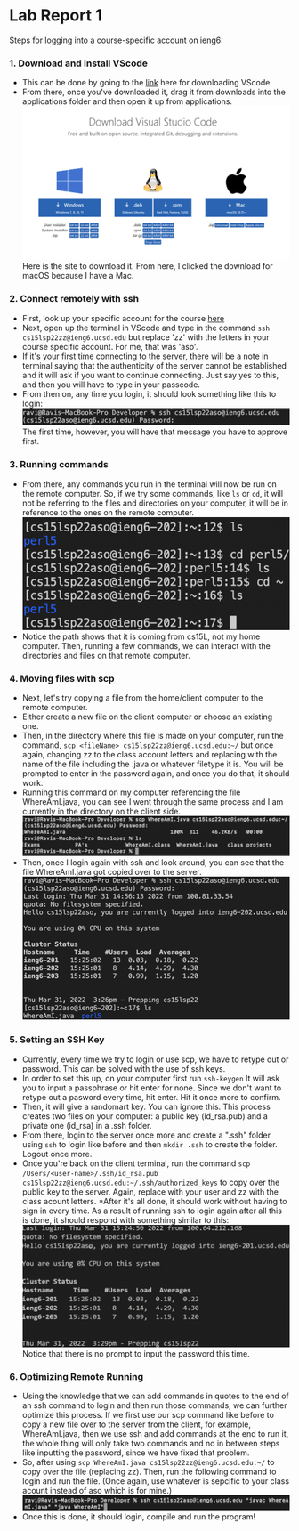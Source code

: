 # Lab Report 1


Steps for logging into a course-specific account on ieng6:
### 1. Download and install VScode
*  This can be done by going to the [link](https://code.visualstudio.com/download) here for downloading VScode
* From there, once you've downloaded it, drag it from downloads into the applications folder and then open it up from applications.
![Image](VScode.png) Here is the site to download it. From here, I clicked the download for macOS because I have a Mac.

### 2. Connect remotely with ssh
* First, look up your specific account for the course [here](https://sdacs.ucsd.edu/~icc/index.php)
* Next, open up the terminal in VScode and type in the command `ssh cs15lsp22zz@ieng6.ucsd.edu` but replace 'zz' with the letters in your course specific account. For me, that was 'aso'.
* If it's your first time connecting to the server, there will be a note in terminal saying that the authenticity of the server cannot be established and it will ask if you want to continue connecting. Just say yes to this, and then you will have to type in your passcode.
* From then on, any time you login, it should look something like this to login: ![Image](ssh1.png) The first time, however, you will have that message you have to approve first.

### 3. Running commands
* From there, any commands you run in the terminal will now be run on the remote computer. So, if we try some commands, like `ls` or `cd`, it will not be referring to the files and directories on your computer, it will be in reference to the ones on the remote computer.  
![Image](commands.png)
* Notice the path shows that it is coming from cs15L, not my home computer. Then, running a few commands, we can interact with the directories and files on that remote computer.

### 4. Moving files with scp
* Next, let's try copying a file from the home/client computer to the remote computer. 
* Either create a new file on the client computer or choose an existing one.
* Then, in the directory where this file is made on your computer, run the command, `scp <fileName> cs15lsp22zz@ieng6.ucsd.edu:~/` but once again, changing zz to the class account letters and replacing <fileName> with the name of the file including the .java or whatever filetype it is. You will be prompted to enter in the password again, and once you do that, it should work.
* Running this command on my computer referencing the file WhereAmI.java, you can see I went through the same process and I am currently in the directory on the client side. ![Image](scp1.png)
* Then, once I login again with ssh and look around, you can see that the file WhereAmI.java got copied over to the server. ![Image](scp2.png)

### 5. Setting an SSH Key
* Currently, every time we try to login or use scp, we have to retype out or password. This can be solved with the use of ssh keys.
* In order to set this up, on your computer first run `ssh-keygen` It will ask you to input a passphrase or hit enter for none. Since we don't want to retype out a pasword every time, hit enter. Hit it once more to confirm. 
* Then, it will give a randomart key. You can ignore this. This process creates two files on your computer: a public key (id_rsa.pub) and a private one (id_rsa) in a .ssh folder.
* From there, login to the server once more and create a ".ssh" folder using `ssh` to login like before and then `mkdir .ssh` to create the folder. Logout once more. 
* Once you're back on the client terminal, run the command `scp /Users/<user-name>/.ssh/id_rsa.pub cs15lsp22zz@ieng6.ucsd.edu:~/.ssh/authorized_keys` to copy over the public key to the server. Again, replace <user-name> with your user and zz with the class acount letters.
*After it's all done, it should work without having to sign in every time. As a result of running ssh to login again after all this is done, it should respond with something similar to this: 
![Image](sshkeygen.png)
Notice that there is no prompt to input the password this time.

### 6. Optimizing Remote Running
* Using the knowledge that we can add commands in quotes to the end of an ssh command to login and then run those commands, we can further optimize this process. If we first use our scp command like before to copy a new file over to the server from the client, for example, WhereAmI.java, then we use ssh and add commands at the end to run it, the whole thing will only take two commands and no in between steps like inputting the password, since we have fixed that problem. 
* So, after using `scp WhereAmI.java cs15lsp22zz@ieng6.ucsd.edu:~/` to copy over the file (replacing zz). Then, run the following command to login and run the file. (Once again, use whatever is sepcific to your class acount instead of aso which is for mine.)
![Image](optimize.png)
* Once this is done, it should login, compile and run the program!